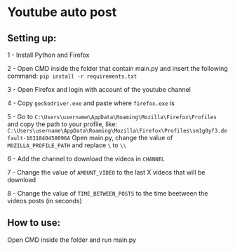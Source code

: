 # Youtube auto post

## Setting up:
1 - Install Python and Firefox

2 - Open CMD inside the folder that contain main.py and insert the following command: ```pip install -r requirements.txt```

3 - Open Firefox and login with account of the youtube channel

4 - Copy ```geckodriver.exe``` and paste where ```firefox.exe``` is

5 - Go to ```C:\Users\username\AppData\Roaming\Mozilla\Firefox\Profiles``` and copy the path to your profile, like: 
```C:\Users\username\AppData\Roaming\Mozilla\Firefox\Profiles\sm1g0yf3.default-1631840458096A``` Open main.py, change the value of ```MOZILLA_PROFILE_PATH``` and replace ```\``` to ```\\```

6 - Add the channel to download the videos in ```CHANNEL```

7 - Change the value of ```AMOUNT_VIDEO``` to the last X videos that will be download

8 - Change the value of ```TIME_BETWEEN_POSTS``` to the time beetween the videos posts (in seconds)

## How to use:

Open CMD inside the folder and run main.py